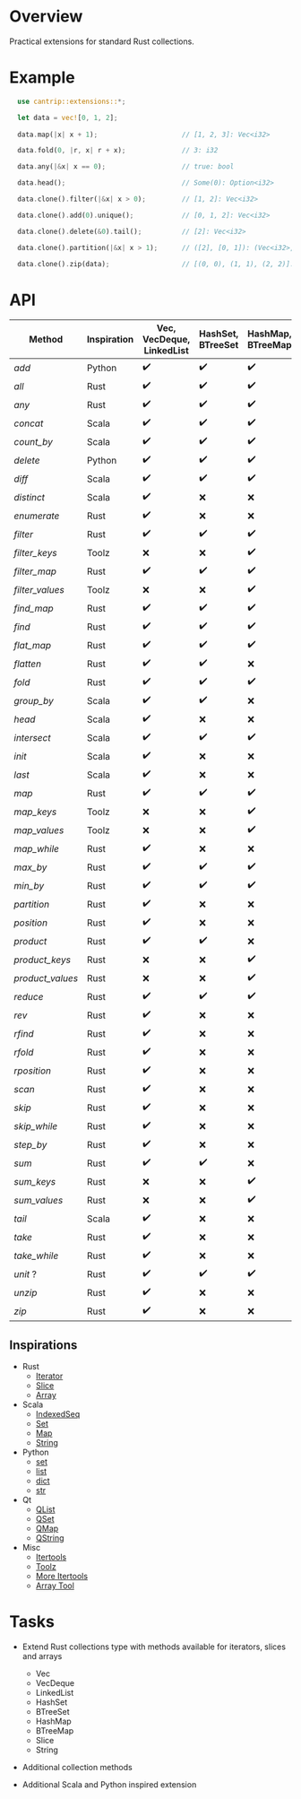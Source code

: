 # Overview

Practical extensions for standard Rust collections.

# Example

```rust
  use cantrip::extensions::*;

  let data = vec![0, 1, 2];
  
  data.map(|x| x + 1);                     // [1, 2, 3]: Vec<i32>

  data.fold(0, |r, x| r + x);              // 3: i32

  data.any(|&x| x == 0);                   // true: bool

  data.head();                             // Some(0): Option<i32>

  data.clone().filter(|&x| x > 0);         // [1, 2]: Vec<i32>

  data.clone().add(0).unique();            // [0, 1, 2]: Vec<i32>

  data.clone().delete(&0).tail();          // [2]: Vec<i32>

  data.clone().partition(|&x| x > 1);      // ([2], [0, 1]): (Vec<i32>, Vec<i32>)

  data.clone().zip(data);                  // [(0, 0), (1, 1), (2, 2)]: Vec<(i32, i32)>
```


# API

| Method           | Inspiration | Vec, VecDeque, LinkedList | HashSet, BTreeSet  | HashMap, BTreeMap  | Slice              |
|------------------|-------------|---------------------------|--------------------|--------------------|--------------------|
| *add*            | Python      | :heavy_check_mark:        | :heavy_check_mark: | :heavy_check_mark: | :x:                |
| *all*            | Rust        | :heavy_check_mark:        | :heavy_check_mark: | :heavy_check_mark: | :heavy_check_mark: |
| *any*            | Rust        | :heavy_check_mark:        | :heavy_check_mark: | :heavy_check_mark: | :heavy_check_mark: |
| *concat*         | Scala       | :heavy_check_mark:        | :heavy_check_mark: | :heavy_check_mark: | :x:                |
| *count_by*       | Scala       | :heavy_check_mark:        | :heavy_check_mark: | :heavy_check_mark: | :heavy_check_mark: |
| *delete*         | Python      | :heavy_check_mark:        | :heavy_check_mark: | :heavy_check_mark: | :x:                |
| *diff*           | Scala       | :heavy_check_mark:        | :heavy_check_mark: | :heavy_check_mark: | :x:                |
| *distinct*       | Scala       | :heavy_check_mark:        | :x:                | :x:                | :x:                |
| *enumerate*      | Rust        | :heavy_check_mark:        | :x:                | :x:                | :x:                |
| *filter*         | Rust        | :heavy_check_mark:        | :heavy_check_mark: | :heavy_check_mark: | :x:                |
| *filter_keys*    | Toolz       | :x:                       | :x:                | :heavy_check_mark: | :x:                |
| *filter_map*     | Rust        | :heavy_check_mark:        | :heavy_check_mark: | :heavy_check_mark: | :x:                |
| *filter_values*  | Toolz       | :x:                       | :x:                | :heavy_check_mark: | :x:                |
| *find_map*       | Rust        | :heavy_check_mark:        | :heavy_check_mark: | :heavy_check_mark: | :x:                |
| *find*           | Rust        | :heavy_check_mark:        | :heavy_check_mark: | :heavy_check_mark: | :heavy_check_mark: |
| *flat_map*       | Rust        | :heavy_check_mark:        | :heavy_check_mark: | :heavy_check_mark: | :x:                |
| *flatten*        | Rust        | :heavy_check_mark:        | :heavy_check_mark: | :x:                | :x:                |
| *fold*           | Rust        | :heavy_check_mark:        | :heavy_check_mark: | :heavy_check_mark: | :heavy_check_mark: |
| *group_by*       | Scala       | :heavy_check_mark:        | :heavy_check_mark: | :x:                | :heavy_check_mark: |
| *head*           | Scala       | :heavy_check_mark:        | :x:                | :x:                | :heavy_check_mark: |
| *intersect*      | Scala       | :heavy_check_mark:        | :heavy_check_mark: | :heavy_check_mark: | :x:                |
| *init*           | Scala       | :heavy_check_mark:        | :x:                | :x:                | :heavy_check_mark: |
| *last*           | Scala       | :heavy_check_mark:        | :x:                | :x:                | :heavy_check_mark: |
| *map*            | Rust        | :heavy_check_mark:        | :heavy_check_mark: | :heavy_check_mark: | :x:                |
| *map_keys*       | Toolz       | :x:                       | :x:                | :heavy_check_mark: | :x:                |
| *map_values*     | Toolz       | :x:                       | :x:                | :heavy_check_mark: | :x:                |
| *map_while*      | Rust        | :heavy_check_mark:        | :x:                | :x:                | :x:                |
| *max_by*         | Rust        | :heavy_check_mark:        | :heavy_check_mark: | :heavy_check_mark: | :heavy_check_mark: |
| *min_by*         | Rust        | :heavy_check_mark:        | :heavy_check_mark: | :heavy_check_mark: | :heavy_check_mark: |
| *partition*      | Rust        | :heavy_check_mark:        | :x:                | :x:                | :x:                |
| *position*       | Rust        | :heavy_check_mark:        | :x:                | :x:                | :heavy_check_mark: |
| *product*        | Rust        | :heavy_check_mark:        | :heavy_check_mark: | :x:                | :x:                |
| *product_keys*   | Rust        | :x:                       | :x:                | :heavy_check_mark: | :x:                |
| *product_values* | Rust        | :x:                       | :x:                | :heavy_check_mark: | :x:                |
| *reduce*         | Rust        | :heavy_check_mark:        | :heavy_check_mark: | :heavy_check_mark: | :heavy_check_mark: |
| *rev*            | Rust        | :heavy_check_mark:        | :x:                | :x:                | :x:                |
| *rfind*          | Rust        | :heavy_check_mark:        | :x:                | :x:                | :heavy_check_mark: |
| *rfold*          | Rust        | :heavy_check_mark:        | :x:                | :x:                | :heavy_check_mark: |
| *rposition*      | Rust        | :heavy_check_mark:        | :x:                | :x:                | :heavy_check_mark: |
| *scan*           | Rust        | :heavy_check_mark:        | :x:                | :x:                | :x:                |
| *skip*           | Rust        | :heavy_check_mark:        | :x:                | :x:                | :x:                |
| *skip_while*     | Rust        | :heavy_check_mark:        | :x:                | :x:                | :heavy_check_mark: |
| *step_by*        | Rust        | :heavy_check_mark:        | :x:                | :x:                | :x:                |
| *sum*            | Rust        | :heavy_check_mark:        | :heavy_check_mark: | :x:                | :x:                |
| *sum_keys*       | Rust        | :x:                       | :x:                | :heavy_check_mark: | :x:                |
| *sum_values*     | Rust        | :x:                       | :x:                | :heavy_check_mark: | :x:                |
| *tail*           | Scala       | :heavy_check_mark:        | :x:                | :x:                | :heavy_check_mark: |
| *take*           | Rust        | :heavy_check_mark:        | :x:                | :x:                | :x:                |
| *take_while*     | Rust        | :heavy_check_mark:        | :x:                | :x:                | :heavy_check_mark: |
| *unit* ?         | Rust        | :heavy_check_mark:        | :heavy_check_mark: | :heavy_check_mark: | :x:                |
| *unzip*          | Rust        | :heavy_check_mark:        | :x:                | :x:                | :x:                |
| *zip*            | Rust        | :heavy_check_mark:        | :x:                | :x:                | :x:                |


## Inspirations

- Rust
  - [Iterator](https://doc.rust-lang.org/std/iter/trait.Iterator.html)
  - [Slice](https://doc.rust-lang.org/std/primitive.slice.html)
  - [Array](https://doc.rust-lang.org/std/primitive.array.html)
- Scala
  - [IndexedSeq](https://www.scala-lang.org/api/3.3.1/scala/collection/immutable/IndexedSeq.html)
  - [Set](https://www.scala-lang.org/api/3.3.1/scala/collection/immutable/Set.html)
  - [Map](https://www.scala-lang.org/api/3.3.1/scala/collection/immutable/Map.html)
  - [String](https://www.scala-lang.org/api/3.3.1/scala/collection/StringOps.html)
- Python
  - [set](https://python-reference.readthedocs.io/en/latest/docs/sets/index.html)
  - [list](https://python-reference.readthedocs.io/en/latest/docs/list/index.html)
  - [dict](https://python-reference.readthedocs.io/en/latest/docs/dict/index.html)
  - [str](https://python-reference.readthedocs.io/en/latest/docs/str/index.html)
- Qt
  - [QList](https://doc.qt.io/qt-6/qlist.html)
  - [QSet](https://doc.qt.io/qt-6/qset.html)
  - [QMap](https://doc.qt.io/qt-6/qmap.html)
  - [QString](https://doc.qt.io/qt-6/qstring.htm)
- Misc
  - [Itertools](https://docs.rs/itertools/latest/itertools/index.html)
  - [Toolz](https://toolz.readthedocs.io/en/latest/api.html)
  - [More Itertools](https://more-itertools.readthedocs.io/en/stable/api.html)
  - [Array Tool](https://github.com/danielpclark/array_tool/tree/master)

# Tasks

- Extend Rust collections type with methods available for iterators, slices and arrays
  - Vec
  - VecDeque
  - LinkedList
  - HashSet
  - BTreeSet
  - HashMap
  - BTreeMap
  - Slice
  - String


- Additional collection methods


- Additional Scala and Python inspired extension
